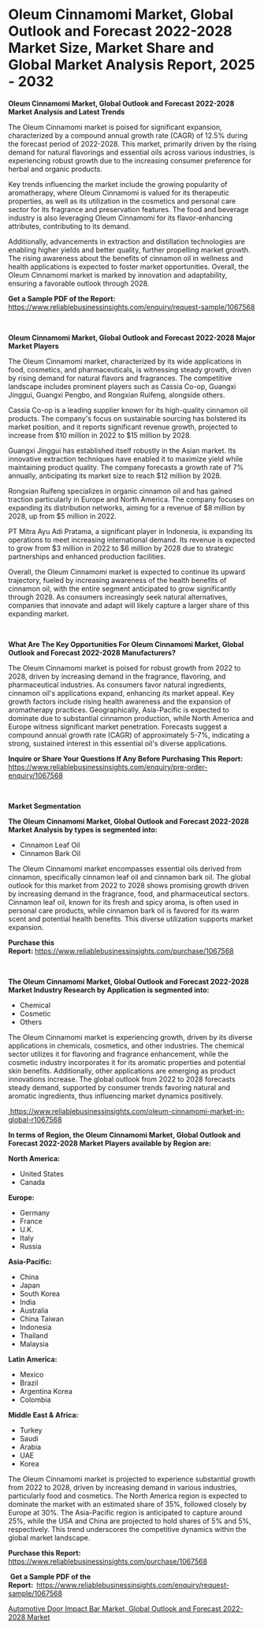 <p><h1>Oleum Cinnamomi Market, Global Outlook and Forecast 2022-2028 Market Size, Market Share and Global Market Analysis Report, 2025 - 2032</h1></p><p><strong>Oleum Cinnamomi Market, Global Outlook and Forecast 2022-2028 Market Analysis and Latest Trends</strong></p>
<p><p>The Oleum Cinnamomi market is poised for significant expansion, characterized by a compound annual growth rate (CAGR) of 12.5% during the forecast period of 2022-2028. This market, primarily driven by the rising demand for natural flavorings and essential oils across various industries, is experiencing robust growth due to the increasing consumer preference for herbal and organic products. </p><p>Key trends influencing the market include the growing popularity of aromatherapy, where Oleum Cinnamomi is valued for its therapeutic properties, as well as its utilization in the cosmetics and personal care sector for its fragrance and preservation features. The food and beverage industry is also leveraging Oleum Cinnamomi for its flavor-enhancing attributes, contributing to its demand. </p><p>Additionally, advancements in extraction and distillation technologies are enabling higher yields and better quality, further propelling market growth. The rising awareness about the benefits of cinnamon oil in wellness and health applications is expected to foster market opportunities. Overall, the Oleum Cinnamomi market is marked by innovation and adaptability, ensuring a favorable outlook through 2028.</p></p>
<p><strong>Get a Sample PDF of the Report:&nbsp;</strong> <a href="https://www.reliablebusinessinsights.com/enquiry/request-sample/1067568?utm_campaign=3030&utm_medium=2&utm_source=Github&utm_content=ia&utm_term=21032025&utm_id=oleum-cinnamomi-market-global-outlook-and-forecast-2022-2028">https://www.reliablebusinessinsights.com/enquiry/request-sample/1067568</a></p>
<p>&nbsp;</p>
<p><strong>Oleum Cinnamomi Market, Global Outlook and Forecast 2022-2028 Major Market Players</strong></p>
<p><p>The Oleum Cinnamomi market, characterized by its wide applications in food, cosmetics, and pharmaceuticals, is witnessing steady growth, driven by rising demand for natural flavors and fragrances. The competitive landscape includes prominent players such as Cassia Co-op, Guangxi Jinggui, Guangxi Pengbo, and Rongxian Ruifeng, alongside others.</p><p>Cassia Co-op is a leading supplier known for its high-quality cinnamon oil products. The company's focus on sustainable sourcing has bolstered its market position, and it reports significant revenue growth, projected to increase from $10 million in 2022 to $15 million by 2028.</p><p>Guangxi Jinggui has established itself robustly in the Asian market. Its innovative extraction techniques have enabled it to maximize yield while maintaining product quality. The company forecasts a growth rate of 7% annually, anticipating its market size to reach $12 million by 2028.</p><p>Rongxian Ruifeng specializes in organic cinnamon oil and has gained traction particularly in Europe and North America. The company focuses on expanding its distribution networks, aiming for a revenue of $8 million by 2028, up from $5 million in 2022.</p><p>PT Mitra Ayu Adi Pratama, a significant player in Indonesia, is expanding its operations to meet increasing international demand. Its revenue is expected to grow from $3 million in 2022 to $6 million by 2028 due to strategic partnerships and enhanced production facilities.</p><p>Overall, the Oleum Cinnamomi market is expected to continue its upward trajectory, fueled by increasing awareness of the health benefits of cinnamon oil, with the entire segment anticipated to grow significantly through 2028. As consumers increasingly seek natural alternatives, companies that innovate and adapt will likely capture a larger share of this expanding market.</p></p>
<p>&nbsp;</p>
<p><strong>What Are The Key Opportunities For Oleum Cinnamomi Market, Global Outlook and Forecast 2022-2028 Manufacturers?</strong></p>
<p><p>The Oleum Cinnamomi market is poised for robust growth from 2022 to 2028, driven by increasing demand in the fragrance, flavoring, and pharmaceutical industries. As consumers favor natural ingredients, cinnamon oil's applications expand, enhancing its market appeal. Key growth factors include rising health awareness and the expansion of aromatherapy practices. Geographically, Asia-Pacific is expected to dominate due to substantial cinnamon production, while North America and Europe witness significant market penetration. Forecasts suggest a compound annual growth rate (CAGR) of approximately 5-7%, indicating a strong, sustained interest in this essential oil's diverse applications.</p></p>
<p><strong>Inquire or Share Your Questions If Any Before Purchasing This Report:</strong> <a href="https://www.reliablebusinessinsights.com/enquiry/pre-order-enquiry/1067568?utm_campaign=3030&utm_medium=2&utm_source=Github&utm_content=ia&utm_term=21032025&utm_id=oleum-cinnamomi-market-global-outlook-and-forecast-2022-2028">https://www.reliablebusinessinsights.com/enquiry/pre-order-enquiry/1067568</a></p>
<p>&nbsp;</p>
<p><strong>Market Segmentation</strong></p>
<p><strong>The Oleum Cinnamomi Market, Global Outlook and Forecast 2022-2028 Market Analysis by types is segmented into:</strong></p>
<p><ul><li>Cinnamon Leaf Oil</li><li>Cinnamon Bark Oil</li></ul></p>
<p><p>The Oleum Cinnamomi market encompasses essential oils derived from cinnamon, specifically cinnamon leaf oil and cinnamon bark oil. The global outlook for this market from 2022 to 2028 shows promising growth driven by increasing demand in the fragrance, food, and pharmaceutical sectors. Cinnamon leaf oil, known for its fresh and spicy aroma, is often used in personal care products, while cinnamon bark oil is favored for its warm scent and potential health benefits. This diverse utilization supports market expansion.</p></p>
<p><strong>Purchase this Report:&nbsp;</strong><a href="https://www.reliablebusinessinsights.com/purchase/1067568?utm_campaign=3030&utm_medium=2&utm_source=Github&utm_content=ia&utm_term=21032025&utm_id=oleum-cinnamomi-market-global-outlook-and-forecast-2022-2028">https://www.reliablebusinessinsights.com/purchase/1067568</a></p>
<p>&nbsp;</p>
<p><strong>The Oleum Cinnamomi Market, Global Outlook and Forecast 2022-2028 Market Industry Research by Application is segmented into:</strong></p>
<p><ul><li>Chemical</li><li>Cosmetic</li><li>Others</li></ul></p>
<p><p>The Oleum Cinnamomi market is experiencing growth, driven by its diverse applications in chemicals, cosmetics, and other industries. The chemical sector utilizes it for flavoring and fragrance enhancement, while the cosmetic industry incorporates it for its aromatic properties and potential skin benefits. Additionally, other applications are emerging as product innovations increase. The global outlook from 2022 to 2028 forecasts steady demand, supported by consumer trends favoring natural and aromatic ingredients, thus influencing market dynamics positively.</p></p>
<p><a href="https://www.reliablebusinessinsights.com/oleum-cinnamomi-market-in-global-r1067568?utm_campaign=3030&utm_medium=2&utm_source=Github&utm_content=ia&utm_term=21032025&utm_id=oleum-cinnamomi-market-global-outlook-and-forecast-2022-2028">&nbsp;https://www.reliablebusinessinsights.com/oleum-cinnamomi-market-in-global-r1067568</a></p>
<p><strong>In terms of Region, the Oleum Cinnamomi Market, Global Outlook and Forecast 2022-2028 Market Players available by Region are:</strong></p>
<p>
    <p> <strong> North America: </strong>
        <ul>
            <li>United States</li>
            <li>Canada</li>
        </ul>
        </p> 
    <p> <strong> Europe: </strong>
        <ul>
            <li>Germany</li>
            <li>France</li>
            <li>U.K.</li>
            <li>Italy</li>
            <li>Russia</li>
        </ul>
        </p> 
    <p> <strong> Asia-Pacific: </strong>
        <ul>
            <li>China</li>
            <li>Japan</li>
            <li>South Korea</li>
            <li>India</li>
            <li>Australia</li>
            <li>China Taiwan</li>
            <li>Indonesia</li>
            <li>Thailand</li>
            <li>Malaysia</li>
        </ul>
        </p> 
    <p> <strong> Latin America: </strong>
        <ul>
            <li>Mexico</li>
            <li>Brazil</li>
            <li>Argentina Korea</li>
            <li>Colombia</li>
        </ul>
        </p> 
    <p> <strong> Middle East & Africa: </strong>
        <ul>
            <li>Turkey</li>
            <li>Saudi</li>
            <li>Arabia</li>
            <li>UAE</li>
            <li>Korea</li>
        </ul>
    </p>
    </p>
<p><p>The Oleum Cinnamomi market is projected to experience substantial growth from 2022 to 2028, driven by increasing demand in various industries, particularly food and cosmetics. The North America region is expected to dominate the market with an estimated share of 35%, followed closely by Europe at 30%. The Asia-Pacific region is anticipated to capture around 25%, while the USA and China are projected to hold shares of 5% and 5%, respectively. This trend underscores the competitive dynamics within the global market landscape.</p></p>
<p><strong>Purchase this Report: </strong><a href="https://www.reliablebusinessinsights.com/purchase/1067568?utm_campaign=3030&utm_medium=2&utm_source=Github&utm_content=ia&utm_term=21032025&utm_id=oleum-cinnamomi-market-global-outlook-and-forecast-2022-2028">https://www.reliablebusinessinsights.com/purchase/1067568</a></p>
<p>&nbsp;<strong>Get a Sample PDF of the Report:&nbsp;&nbsp;</strong><a href="https://www.reliablebusinessinsights.com/enquiry/request-sample/1067568?utm_campaign=3030&utm_medium=2&utm_source=Github&utm_content=ia&utm_term=21032025&utm_id=oleum-cinnamomi-market-global-outlook-and-forecast-2022-2028">https://www.reliablebusinessinsights.com/enquiry/request-sample/1067568</a></p>
<p><strong></strong></p>
<p><p><a href="https://github.com/salodipura00/Market-Research-Report-List-1/blob/main/automotive-door-impact-bar-market-global-outlook-and-forecast-2022-2028-market.md?utm_campaign=3030&utm_medium=2&utm_source=Github&utm_content=ia&utm_term=21032025&utm_id=oleum-cinnamomi-market-global-outlook-and-forecast-2022-2028">Automotive Door Impact Bar Market, Global Outlook and Forecast 2022-2028 Market</a></p></p>